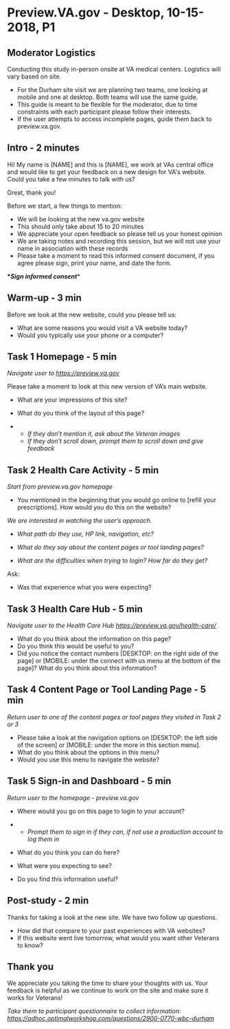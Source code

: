 # Preview.VA.gov - Desktop, 10-15-2018, P1

## Moderator Logistics

Conducting this study in-person onsite at VA medical centers. Logistics will vary based on site. 

- For the Durham site visit we are planning two teams, one looking at mobile and one at desktop. Both teams will use the same guide.
- This guide is meant to be flexible for the moderator, due to time constraints with each participant please follow their interests.
- If the user attempts to access incomplete pages, guide them back to preview.va.gov.

## Intro - 2 minutes

Hi! My name is [NAME] and this is [NAME], we work at VAs central office and would like to get your feedback on a new design for VA's website. Could you take a few minutes to  talk with us?

Great, thank you!

Before we start, a few things to mention:

- We will be looking at the new va.gov website
- This should only take about 15 to 20 minutes
- We appreciate your open feedback so please tell us your honest opinion
- We are taking notes and recording this session, but we will not use your name in association with these records
- Please take a moment to read this informed consent document, if you agree please sign, print your name, and date the form.

**\**Sign informed consent****

## Warm-up - 3 min

Before we look at the new website, could you please tell us:

- What are some reasons you would visit a VA website today?
- Would you typically use your phone or a computer?

## Task 1 Homepage - 5 min

*Navigate user to* *https://preview.va.gov*

Please take a moment to look at this new version of VA’s main website.

- What are your impressions of this site?

- What do you think of the layout of this page?

- - *If they don’t mention it, ask about the Veteran images*
  - *If they don’t scroll down, prompt them to scroll down and give feedback*

## Task 2 Health Care Activity - 5 min

*Start from preview.va.gov homepage*

- You mentioned in the beginning that you would go online to [refill your prescriptions]. How would you do this on the website?

*We are interested in watching the user’s approach.*

- *What path do they use, HP link, navigation, etc?*

- *What do they say about the content pages or tool landing pages?*

- *What are the difficulties when trying to login? How far do they get?*



Ask:

- Was that experience what you were expecting?

## Task 3 Health Care Hub - 5 min

*Navigate user to the Health Care Hub* *https://preview.va.gov/health-care/*

- What do you think about the information on this page?
- Do you think this would be useful to you?
- Did you notice the contact numbers [DESKTOP: on the right side of the page] or [MOBILE: under the connect with us menu at the bottom of the page]? What do you think about this information?

## Task 4 Content Page or Tool Landing Page - 5 min

*Return user to one of the content pages or tool pages they visited in Task 2 or 3*

- Please take a look at the navigation options on [DESKTOP: the left side of the screen] or [MOBILE: under the more in this section menu].  
- What do you think about the options in this menu?
- Would you use this menu to navigate the website?

## Task 5 Sign-in and Dashboard - 5 min

*Return user to the homepage -  preview.va.gov*

- Where would you go on this page to login to your account?

- - *Prompt them to sign in if they can, if not use a production account to log them in*

- What do you think you can do here?

- What were you expecting to see?

- Do you find this information useful?

## Post-study - 2 min

Thanks for taking a look at the new site. We have two follow up questions.

- How did that compare to your past experiences with VA websites?
- If this website went live tomorrow, what would you want other Veterans to know?

## Thank you

We appreciate you taking the time to share your thoughts with us. Your feedback is helpful as we continue to work on the site and make sure it works for Veterans!

*Take them to participant questionnaire to collect information: https://adhoc.optimalworkshop.com/questions/2900-0770-wbc-durham* 
